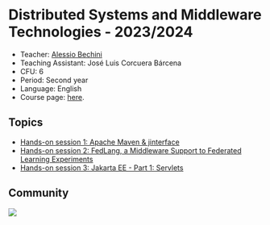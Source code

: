 # Distributed Systems and Middleware Technologies - 2023/2024

* Teacher: [Alessio Bechini](http://docenti.ing.unipi.it/a.bechini/BechiniHome.html)
* Teaching Assistant: José Luis Corcuera Bárcena
* CFU: 6
* Period: Second year
* Language: English
* Course page: [here](http://docenti.ing.unipi.it/a.bechini/distr/).


## Topics

- [Hands-on session 1: Apache Maven & jinterface](https://github.com/jlcorcuera/unipi-dsmt-2023-2024/tree/main/lab01)
- [Hands-on session 2: FedLang, a Middleware Support to Federated Learning Experiments](https://github.com/jlcorcuera/unipi-dsmt-2023-2024/tree/main/lab02)
- [Hands-on session 3: Jakarta EE - Part 1: Servlets](https://github.com/jlcorcuera/unipi-dsmt-2023-2024/tree/main/lab03)

## Community

<a href="https://github.com/jlcorcuera/unipi-dsmt-2023-2024/graphs/contributors">
  <img src="https://contrib.rocks/image?repo=jlcorcuera/unipi-dsmt-2023-2024" />
</a>